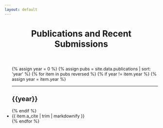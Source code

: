 ```yaml
---
layout: default
---
```

<div class="post">

  <header class="post-header">
    <h1>Publications and Recent Submissions</h1>
  </header>

  <article class="post-content">
  <ul class="citation-list list-unstyled">
      {% assign year = 0 %}
      {% assign pubs = site.data.publications | sort: 'year' %}
      {% for item in pubs reversed %}
          {% if year != item.year %}
              {% assign year = item.year %}
              <hr>
              <h2>{{year}}</h2>
          {% endif %}
          <li>{{ item.a_cite | trim | markdownify }}
         </li>
      {% endfor %}
  <ul>
</article>

</div>